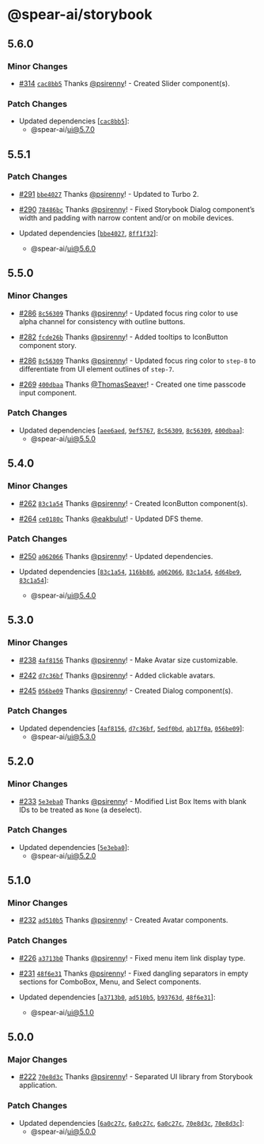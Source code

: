 # @spear-ai/storybook

## 5.6.0

### Minor Changes

- [#314](https://github.com/spear-ai/ui/pull/314) [`cac8bb5`](https://github.com/spear-ai/ui/commit/cac8bb52ebea4786013e61de7227d931bdd6345e) Thanks [@psirenny](https://github.com/psirenny)! - Created Slider component(s).

### Patch Changes

- Updated dependencies [[`cac8bb5`](https://github.com/spear-ai/ui/commit/cac8bb52ebea4786013e61de7227d931bdd6345e)]:
  - @spear-ai/ui@5.7.0

## 5.5.1

### Patch Changes

- [#291](https://github.com/spear-ai/ui/pull/291) [`bbe4027`](https://github.com/spear-ai/ui/commit/bbe402704b07786fb760765af264503513583604) Thanks [@psirenny](https://github.com/psirenny)! - Updated to Turbo 2.

- [#290](https://github.com/spear-ai/ui/pull/290) [`78486bc`](https://github.com/spear-ai/ui/commit/78486bc297db04fe5b04894c4d75a29b385254fe) Thanks [@psirenny](https://github.com/psirenny)! - Fixed Storybook Dialog component’s width and padding with narrow content and/or on mobile devices.

- Updated dependencies [[`bbe4027`](https://github.com/spear-ai/ui/commit/bbe402704b07786fb760765af264503513583604), [`8ff1f32`](https://github.com/spear-ai/ui/commit/8ff1f32007350da03ee79884aeb049d38ddace94)]:
  - @spear-ai/ui@5.6.0

## 5.5.0

### Minor Changes

- [#286](https://github.com/spear-ai/ui/pull/286) [`8c56309`](https://github.com/spear-ai/ui/commit/8c5630985e2d4665aef564b793b2964762621859) Thanks [@psirenny](https://github.com/psirenny)! - Updated focus ring color to use alpha channel for consistency with outline buttons.

- [#282](https://github.com/spear-ai/ui/pull/282) [`fcde26b`](https://github.com/spear-ai/ui/commit/fcde26ba440aaf980a582fe756a5c36377ec0f40) Thanks [@psirenny](https://github.com/psirenny)! - Added tooltips to IconButton component story.

- [#286](https://github.com/spear-ai/ui/pull/286) [`8c56309`](https://github.com/spear-ai/ui/commit/8c5630985e2d4665aef564b793b2964762621859) Thanks [@psirenny](https://github.com/psirenny)! - Updated focus ring color to `step-8` to differentiate from UI element outlines of `step-7`.

- [#269](https://github.com/spear-ai/ui/pull/269) [`400dbaa`](https://github.com/spear-ai/ui/commit/400dbaae029905b06566b478112f2f7915d62c55) Thanks [@ThomasSeaver](https://github.com/ThomasSeaver)! - Created one time passcode input component.

### Patch Changes

- Updated dependencies [[`aee6aed`](https://github.com/spear-ai/ui/commit/aee6aede7a0dedd39ab11c0b0805faba2440aba2), [`9ef5767`](https://github.com/spear-ai/ui/commit/9ef5767d7a108b06396cbc70647cb67c62b3b346), [`8c56309`](https://github.com/spear-ai/ui/commit/8c5630985e2d4665aef564b793b2964762621859), [`8c56309`](https://github.com/spear-ai/ui/commit/8c5630985e2d4665aef564b793b2964762621859), [`400dbaa`](https://github.com/spear-ai/ui/commit/400dbaae029905b06566b478112f2f7915d62c55)]:
  - @spear-ai/ui@5.5.0

## 5.4.0

### Minor Changes

- [#262](https://github.com/spear-ai/ui/pull/262) [`83c1a54`](https://github.com/spear-ai/ui/commit/83c1a54445c7cb8933ad162c3e1a57fcb259247a) Thanks [@psirenny](https://github.com/psirenny)! - Created IconButton component(s).

- [#264](https://github.com/spear-ai/ui/pull/264) [`ce0180c`](https://github.com/spear-ai/ui/commit/ce0180c11bc8013ba9ad718fd53c4b32bbeff12b) Thanks [@eakbulut](https://github.com/eakbulut)! - Updated DFS theme.

### Patch Changes

- [#250](https://github.com/spear-ai/ui/pull/250) [`a062066`](https://github.com/spear-ai/ui/commit/a062066d9ee1268674b0e59b97c24049888fedfe) Thanks [@psirenny](https://github.com/psirenny)! - Updated dependencies.

- Updated dependencies [[`83c1a54`](https://github.com/spear-ai/ui/commit/83c1a54445c7cb8933ad162c3e1a57fcb259247a), [`116bb86`](https://github.com/spear-ai/ui/commit/116bb865fd76305cf22a841a45f0bc7407f8e8c9), [`a062066`](https://github.com/spear-ai/ui/commit/a062066d9ee1268674b0e59b97c24049888fedfe), [`83c1a54`](https://github.com/spear-ai/ui/commit/83c1a54445c7cb8933ad162c3e1a57fcb259247a), [`4d64be9`](https://github.com/spear-ai/ui/commit/4d64be916872f471c13680e50b2e87b1b71a0389), [`83c1a54`](https://github.com/spear-ai/ui/commit/83c1a54445c7cb8933ad162c3e1a57fcb259247a)]:
  - @spear-ai/ui@5.4.0

## 5.3.0

### Minor Changes

- [#238](https://github.com/spear-ai/ui/pull/238) [`4af8156`](https://github.com/spear-ai/ui/commit/4af81565daa8757627ac81b9db228b90b1de8a2d) Thanks [@psirenny](https://github.com/psirenny)! - Make Avatar size customizable.

- [#242](https://github.com/spear-ai/ui/pull/242) [`d7c36bf`](https://github.com/spear-ai/ui/commit/d7c36bfa68f2926196731715cb57ebc5ca84c92b) Thanks [@psirenny](https://github.com/psirenny)! - Added clickable avatars.

- [#245](https://github.com/spear-ai/ui/pull/245) [`056be09`](https://github.com/spear-ai/ui/commit/056be0999d9951c662adbd9428762984dc11f8a2) Thanks [@psirenny](https://github.com/psirenny)! - Created Dialog component(s).

### Patch Changes

- Updated dependencies [[`4af8156`](https://github.com/spear-ai/ui/commit/4af81565daa8757627ac81b9db228b90b1de8a2d), [`d7c36bf`](https://github.com/spear-ai/ui/commit/d7c36bfa68f2926196731715cb57ebc5ca84c92b), [`5edf0bd`](https://github.com/spear-ai/ui/commit/5edf0bdf0ff46bd067ac52c1f00bea5ffe0d4633), [`ab17f0a`](https://github.com/spear-ai/ui/commit/ab17f0a2e5a08c328d59505d8ab6c53bdde8e9ed), [`056be09`](https://github.com/spear-ai/ui/commit/056be0999d9951c662adbd9428762984dc11f8a2)]:
  - @spear-ai/ui@5.3.0

## 5.2.0

### Minor Changes

- [#233](https://github.com/spear-ai/ui/pull/233) [`5e3eba0`](https://github.com/spear-ai/ui/commit/5e3eba0f96b5e8a0e4f0ec682d9c395f8d7b280d) Thanks [@psirenny](https://github.com/psirenny)! - Modified List Box Items with blank IDs to be treated as `None` (a deselect).

### Patch Changes

- Updated dependencies [[`5e3eba0`](https://github.com/spear-ai/ui/commit/5e3eba0f96b5e8a0e4f0ec682d9c395f8d7b280d)]:
  - @spear-ai/ui@5.2.0

## 5.1.0

### Minor Changes

- [#232](https://github.com/spear-ai/ui/pull/232) [`ad510b5`](https://github.com/spear-ai/ui/commit/ad510b5e0fd3ddd515f08dca48a568f86cc2c92d) Thanks [@psirenny](https://github.com/psirenny)! - Created Avatar components.

### Patch Changes

- [#226](https://github.com/spear-ai/ui/pull/226) [`a3713b0`](https://github.com/spear-ai/ui/commit/a3713b0078d28264d5234d5a15d38a282be457cb) Thanks [@psirenny](https://github.com/psirenny)! - Fixed menu item link display type.

- [#231](https://github.com/spear-ai/ui/pull/231) [`48f6e31`](https://github.com/spear-ai/ui/commit/48f6e31315c525c057bd78f605357e8617938de3) Thanks [@psirenny](https://github.com/psirenny)! - Fixed dangling separators in empty sections for ComboBox, Menu, and Select components.

- Updated dependencies [[`a3713b0`](https://github.com/spear-ai/ui/commit/a3713b0078d28264d5234d5a15d38a282be457cb), [`ad510b5`](https://github.com/spear-ai/ui/commit/ad510b5e0fd3ddd515f08dca48a568f86cc2c92d), [`b93763d`](https://github.com/spear-ai/ui/commit/b93763d2aea27a454c4e9537b3777bdfa7d6dc60), [`48f6e31`](https://github.com/spear-ai/ui/commit/48f6e31315c525c057bd78f605357e8617938de3)]:
  - @spear-ai/ui@5.1.0

## 5.0.0

### Major Changes

- [#222](https://github.com/spear-ai/ui/pull/222) [`70e8d3c`](https://github.com/spear-ai/ui/commit/70e8d3cb399d40ade9cb3dbe18ca011ddd01a403) Thanks [@psirenny](https://github.com/psirenny)! - Separated UI library from Storybook application.

### Patch Changes

- Updated dependencies [[`6a0c27c`](https://github.com/spear-ai/ui/commit/6a0c27ce383b83ac833c611c459de838a8b42285), [`6a0c27c`](https://github.com/spear-ai/ui/commit/6a0c27ce383b83ac833c611c459de838a8b42285), [`6a0c27c`](https://github.com/spear-ai/ui/commit/6a0c27ce383b83ac833c611c459de838a8b42285), [`70e8d3c`](https://github.com/spear-ai/ui/commit/70e8d3cb399d40ade9cb3dbe18ca011ddd01a403), [`70e8d3c`](https://github.com/spear-ai/ui/commit/70e8d3cb399d40ade9cb3dbe18ca011ddd01a403)]:
  - @spear-ai/ui@5.0.0
